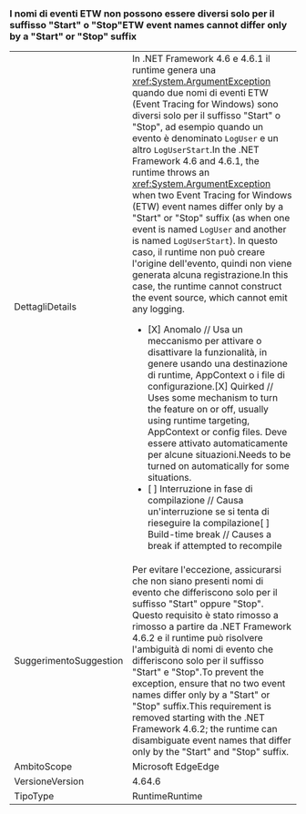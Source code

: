 ### <a name="etw-event-names-cannot-differ-only-by-a-start-or-stop-suffix"></a><span data-ttu-id="05e28-101">I nomi di eventi ETW non possono essere diversi solo per il suffisso "Start" o "Stop"</span><span class="sxs-lookup"><span data-stu-id="05e28-101">ETW event names cannot differ only by a "Start" or "Stop" suffix</span></span>

|   |   |
|---|---|
|<span data-ttu-id="05e28-102">Dettagli</span><span class="sxs-lookup"><span data-stu-id="05e28-102">Details</span></span>|<span data-ttu-id="05e28-103">In .NET Framework 4.6 e 4.6.1 il runtime genera una <xref:System.ArgumentException> quando due nomi di eventi ETW (Event Tracing for Windows) sono diversi solo per il suffisso &quot;Start&quot; o &quot;Stop&quot;, ad esempio quando un evento è denominato <code>LogUser</code> e un altro <code>LogUserStart</code>.</span><span class="sxs-lookup"><span data-stu-id="05e28-103">In the .NET Framework 4.6 and 4.6.1, the runtime throws an <xref:System.ArgumentException> when two Event Tracing for Windows (ETW) event names differ only by a &quot;Start&quot; or &quot;Stop&quot; suffix (as when one event is named <code>LogUser</code> and another is named <code>LogUserStart</code>).</span></span> <span data-ttu-id="05e28-104">In questo caso, il runtime non può creare l'origine dell'evento, quindi non viene generata alcuna registrazione.</span><span class="sxs-lookup"><span data-stu-id="05e28-104">In this case, the runtime cannot construct the event source, which cannot emit any logging.</span></span><ul><li><span data-ttu-id="05e28-105">[X] Anomalo // Usa un meccanismo per attivare o disattivare la funzionalità, in genere usando una destinazione di runtime, AppContext o i file di configurazione.</span><span class="sxs-lookup"><span data-stu-id="05e28-105">[X] Quirked // Uses some mechanism to turn the feature on or off, usually using runtime targeting, AppContext or config files.</span></span> <span data-ttu-id="05e28-106">Deve essere attivato automaticamente per alcune situazioni.</span><span class="sxs-lookup"><span data-stu-id="05e28-106">Needs to be turned on automatically for some situations.</span></span></li><li><span data-ttu-id="05e28-107">[ ] Interruzione in fase di compilazione // Causa un'interruzione se si tenta di rieseguire la compilazione</span><span class="sxs-lookup"><span data-stu-id="05e28-107">[ ] Build-time break // Causes a break if attempted to recompile</span></span></li></ul>|
|<span data-ttu-id="05e28-108">Suggerimento</span><span class="sxs-lookup"><span data-stu-id="05e28-108">Suggestion</span></span>|<span data-ttu-id="05e28-109">Per evitare l'eccezione, assicurarsi che non siano presenti nomi di evento che differiscono solo per il suffisso &quot;Start&quot; oppure &quot;Stop&quot;. Questo requisito è stato rimosso a rimosso a partire da .NET Framework 4.6.2 e il runtime può risolvere l'ambiguità di nomi di evento che differiscono solo per il suffisso &quot;Start&quot; e &quot;Stop&quot;.</span><span class="sxs-lookup"><span data-stu-id="05e28-109">To prevent the exception, ensure that no two event names differ only by a &quot;Start&quot; or &quot;Stop&quot; suffix.This requirement is removed starting with the .NET Framework 4.6.2; the runtime can disambiguate event names that differ only by the &quot;Start&quot; and &quot;Stop&quot; suffix.</span></span>|
|<span data-ttu-id="05e28-110">Ambito</span><span class="sxs-lookup"><span data-stu-id="05e28-110">Scope</span></span>|<span data-ttu-id="05e28-111">Microsoft Edge</span><span class="sxs-lookup"><span data-stu-id="05e28-111">Edge</span></span>|
|<span data-ttu-id="05e28-112">Versione</span><span class="sxs-lookup"><span data-stu-id="05e28-112">Version</span></span>|<span data-ttu-id="05e28-113">4.6</span><span class="sxs-lookup"><span data-stu-id="05e28-113">4.6</span></span>|
|<span data-ttu-id="05e28-114">Tipo</span><span class="sxs-lookup"><span data-stu-id="05e28-114">Type</span></span>|<span data-ttu-id="05e28-115">Runtime</span><span class="sxs-lookup"><span data-stu-id="05e28-115">Runtime</span></span>|


